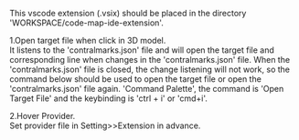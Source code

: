 This vscode extension (.vsix) should be placed in the directory 'WORKSPACE/code-map-ide-extension'.

1.Open target file when click in 3D model.
<br/>
It listens to the 'contralmarks.json' file and will open the target file and corresponding line when changes in the 'contralmarks.json' file.
When the 'contralmarks.json' file is closed, the change listening will not work, so the command below should be used to open the target file or open the 'contralmarks.json' file again.
'Command Palette', the command is 'Open Target File' and the keybinding is 'ctrl + i' or 'cmd+i'.

2.Hover Provider.
<br/>
Set provider file in Setting>>Extension in advance.
